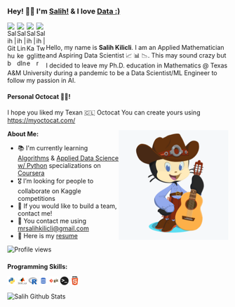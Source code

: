 ### Hey! 🙋‍♂️ I'm [Salih!](https://www.salihkilicli.github.io)  & I love [Data :)](https://www.kaggle.com/math3mantic)

<a href="https://github.com/math3mantic">
  <img align="left" alt="Salih | Github" width="22px" src="https://www.vectorlogo.zone/logos/github/github-icon.svg" />
</a>
<a href="https://www.linkedin.com/in/salihkilicli/">
  <img align="left" alt="Salih | LinkedIn" width="22px" src="https://www.vectorlogo.zone/logos/linkedin/linkedin-tile.svg" />
</a>
<a href="https://www.kaggle.com/math3mantic">
  <img align="left" alt="Salih | Kaggle" width="22px" src="https://www.vectorlogo.zone/logos/kaggle/kaggle-icon.svg" />
</a>
<a href="https://twitter.com/math3mantic_">
  <img align="left" alt="Salih | Twitter" width="22px" src="https://www.vectorlogo.zone/logos/twitter/twitter-tile.svg" />
</a>
<br />
<br />

Hello, my name is **Salih Kilicli**. I am an Applied Mathematician and Aspiring Data Scientist 📈 📊 📉. This may sound crazy but I decided to leave my Ph.D. education in Mathematics @ Texas A&M University during a pandemic to be a Data Scientist/ML Engineer to follow my passion in AI.

#### Personal Octocat 🐙🐱!

I hope you liked my Texan 🇨🇱 Octocat  You can create yours using https://myoctocat.com/ 

<img align="right" alt="MyOctocat" width="250px" src="/octocat.png" />

**About Me:**

- 📚 I'm currently learning [Algorithms](https://www.coursera.org/specializations/algorithms?) & [Applied Data Science w/ Python](https://www.coursera.org/specializations/data-science-python?) specializations on [Coursera](https://www.coursera.org/user/157672adc56ebef7adde0712268a503f)
- 🎖 I’m looking for people to collaborate on Kaggle competitions
- 🙏 If you would like to build a team, contact me!
- 📨 You contact me using mrsalihkilicli@gmail.com
- 📑 Here is my [resume](/Salih_Latex_Resume.pdf)

![Profile views](https://gpvc.arturio.dev/math3mantic)

###

**Programming Skills:**  

<code><img height="20" src="https://raw.githubusercontent.com/github/explore/80688e429a7d4ef2fca1e82350fe8e3517d3494d/topics/python/python.png"></code>
<code><img height="20" src="https://raw.githubusercontent.com/github/explore/80688e429a7d4ef2fca1e82350fe8e3517d3494d/topics/matlab/matlab.png"></code>
<code><img height="20" src="https://raw.githubusercontent.com/github/explore/80688e429a7d4ef2fca1e82350fe8e3517d3494d/topics/r/r.png"></code>
<code><img height="20" src="https://raw.githubusercontent.com/github/explore/80688e429a7d4ef2fca1e82350fe8e3517d3494d/topics/sql/sql.png"></code>
<code><img height="20" src="https://raw.githubusercontent.com/github/explore/80688e429a7d4ef2fca1e82350fe8e3517d3494d/topics/git/git.png"></code>
<code><img height="20" src="https://raw.githubusercontent.com/github/explore/80688e429a7d4ef2fca1e82350fe8e3517d3494d/topics/terminal/terminal.png"></code>
<code><img height="20" src="https://raw.githubusercontent.com/github/explore/80688e429a7d4ef2fca1e82350fe8e3517d3494d/topics/html/html.png"></code>

![Salih Github Stats](https://github-readme-stats.vercel.app/api?username=math3mantic&show_icons=true&title_color=fff&icon_color=79ff97&text_color=9f9f9f&bg_color=151515)
